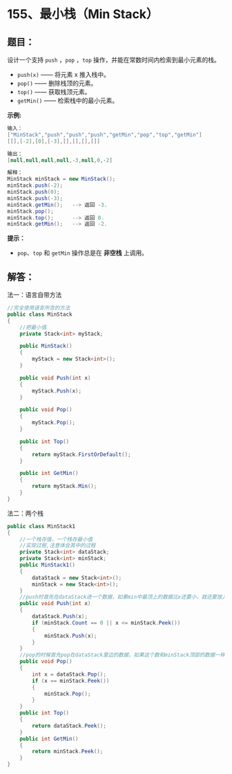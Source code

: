 # 155、最小栈（Min Stack）

## 题目：

设计一个支持 `push` ，`pop` ，`top` 操作，并能在常数时间内检索到最小元素的栈。

- `push(x)` —— 将元素 x 推入栈中。
- `pop()` —— 删除栈顶的元素。
- `top()` —— 获取栈顶元素。
- `getMin()` —— 检索栈中的最小元素。

 

**示例:**

```csharp
输入：
["MinStack","push","push","push","getMin","pop","top","getMin"]
[[],[-2],[0],[-3],[],[],[],[]]

输出：
[null,null,null,null,-3,null,0,-2]

解释：
MinStack minStack = new MinStack();
minStack.push(-2);
minStack.push(0);
minStack.push(-3);
minStack.getMin();   --> 返回 -3.
minStack.pop();
minStack.top();      --> 返回 0.
minStack.getMin();   --> 返回 -2.
```

 

**提示：**

- `pop`、`top` 和 `getMin` 操作总是在 **非空栈** 上调用。

## 解答：

法一：语言自带方法

```csharp
//完全使用语言所含的方法
public class MinStack
{
    //把最小值
    private Stack<int> myStack;

    public MinStack()
    {
        myStack = new Stack<int>();
    }

    public void Push(int x)
    {
        myStack.Push(x);
    }

    public void Pop()
    {
        myStack.Pop();
    }

    public int Top()
    {
        return myStack.FirstOrDefault();
    }

    public int GetMin()
    {
        return myStack.Min();
    }
}
```

法二：两个栈

```csharp
public class MinStack1
{
    //一个栈存值，一个栈存最小值
    //实现过程,注意体会其中的过程
    private Stack<int> dataStack;
    private Stack<int> minStack;
    public MinStack1()
    {
        dataStack = new Stack<int>();
        minStack = new Stack<int>();
    }
    //push时首先在dataStack进一个数据，如果min中最顶上的数据比x还要小，就还要放入minStack
    public void Push(int x)
    {
        dataStack.Push(x);
        if (minStack.Count == 0 || x <= minStack.Peek()) 
        {
            minStack.Push(x);
        }
    }
    //pop的时候首先pop在dataStack里边的数据，如果这个数和minStack顶部的数据一样，minStack也要pop出
    public void Pop()
    {
        int x = dataStack.Pop();
        if (x == minStack.Peek()) 
        {
            minStack.Pop();
        }
    }
    public int Top()
    {
        return dataStack.Peek();
    }
    public int GetMin()
    {
        return minStack.Peek();
    }
}
```

